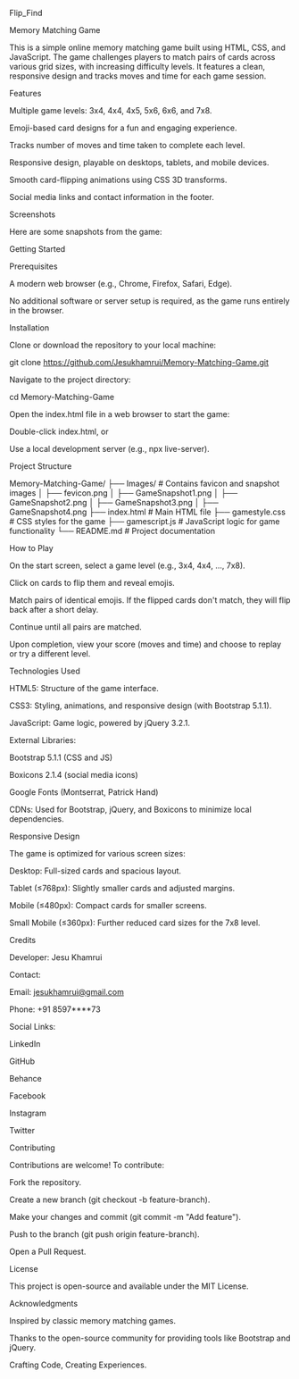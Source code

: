 
Flip_Find

Memory Matching Game

This is a simple online memory matching game built using HTML, CSS, and JavaScript. The game challenges players to match pairs of cards across various grid sizes, with increasing difficulty levels. It features a clean, responsive design and tracks moves and time for each game session.

Features





Multiple game levels: 3x4, 4x4, 4x5, 5x6, 6x6, and 7x8.



Emoji-based card designs for a fun and engaging experience.



Tracks number of moves and time taken to complete each level.



Responsive design, playable on desktops, tablets, and mobile devices.



Smooth card-flipping animations using CSS 3D transforms.



Social media links and contact information in the footer.

Screenshots

Here are some snapshots from the game:

Getting Started

Prerequisites





A modern web browser (e.g., Chrome, Firefox, Safari, Edge).



No additional software or server setup is required, as the game runs entirely in the browser.

Installation





Clone or download the repository to your local machine:

git clone https://github.com/Jesukhamrui/Memory-Matching-Game.git



Navigate to the project directory:

cd Memory-Matching-Game



Open the index.html file in a web browser to start the game:





Double-click index.html, or



Use a local development server (e.g., npx live-server).

Project Structure

Memory-Matching-Game/
├── Images/                 # Contains favicon and snapshot images
│   ├── fevicon.png
│   ├── GameSnapshot1.png
│   ├── GameSnapshot2.png
│   ├── GameSnapshot3.png
│   ├── GameSnapshot4.png
├── index.html             # Main HTML file
├── gamestyle.css          # CSS styles for the game
├── gamescript.js          # JavaScript logic for game functionality
└── README.md              # Project documentation

How to Play





On the start screen, select a game level (e.g., 3x4, 4x4, ..., 7x8).



Click on cards to flip them and reveal emojis.



Match pairs of identical emojis. If the flipped cards don't match, they will flip back after a short delay.



Continue until all pairs are matched.



Upon completion, view your score (moves and time) and choose to replay or try a different level.

Technologies Used





HTML5: Structure of the game interface.



CSS3: Styling, animations, and responsive design (with Bootstrap 5.1.1).



JavaScript: Game logic, powered by jQuery 3.2.1.



External Libraries:





Bootstrap 5.1.1 (CSS and JS)



Boxicons 2.1.4 (social media icons)



Google Fonts (Montserrat, Patrick Hand)



CDNs: Used for Bootstrap, jQuery, and Boxicons to minimize local dependencies.

Responsive Design

The game is optimized for various screen sizes:





Desktop: Full-sized cards and spacious layout.



Tablet (≤768px): Slightly smaller cards and adjusted margins.



Mobile (≤480px): Compact cards for smaller screens.



Small Mobile (≤360px): Further reduced card sizes for the 7x8 level.

Credits





Developer: Jesu Khamrui



Contact:





Email: jesukhamrui@gmail.com



Phone: +91 8597****73



Social Links:





LinkedIn



GitHub



Behance



Facebook



Instagram



Twitter

Contributing

Contributions are welcome! To contribute:





Fork the repository.



Create a new branch (git checkout -b feature-branch).



Make your changes and commit (git commit -m "Add feature").



Push to the branch (git push origin feature-branch).



Open a Pull Request.

License

This project is open-source and available under the MIT License.

Acknowledgments





Inspired by classic memory matching games.



Thanks to the open-source community for providing tools like Bootstrap and jQuery.



Crafting Code, Creating Experiences. 

